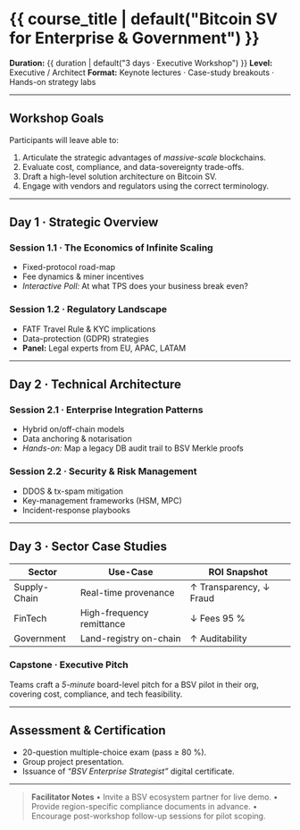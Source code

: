 <!--
Template: **Bitcoin SV for Enterprise & Government**
Targeted at C-level executives, architects, and public-sector decision
makers evaluating large-scale blockchain integration.
-->

# {{ course_title | default("Bitcoin SV for Enterprise & Government") }}

**Duration:** {{ duration | default("3 days · Executive Workshop") }}
**Level:** Executive / Architect
**Format:** Keynote lectures · Case-study breakouts · Hands-on strategy labs

---

## Workshop Goals
Participants will leave able to:

1. Articulate the strategic advantages of *massive-scale* blockchains.
2. Evaluate cost, compliance, and data-sovereignty trade-offs.
3. Draft a high-level solution architecture on Bitcoin SV.
4. Engage with vendors and regulators using the correct terminology.

---

## Day 1 · Strategic Overview
### Session 1.1 · The Economics of Infinite Scaling
- Fixed-protocol road-map
- Fee dynamics & miner incentives
- *Interactive Poll:* At what TPS does your business break even?

### Session 1.2 · Regulatory Landscape
- FATF Travel Rule & KYC implications
- Data-protection (GDPR) strategies
- **Panel:** Legal experts from EU, APAC, LATAM

---

## Day 2 · Technical Architecture
### Session 2.1 · Enterprise Integration Patterns
- Hybrid on/off-chain models
- Data anchoring & notarisation
- *Hands-on:* Map a legacy DB audit trail to BSV Merkle proofs

### Session 2.2 · Security & Risk Management
- DDOS & tx-spam mitigation
- Key-management frameworks (HSM, MPC)
- Incident-response playbooks

---

## Day 3 · Sector Case Studies
| Sector | Use-Case | ROI Snapshot |
|--------|----------|--------------|
| Supply-Chain | Real-time provenance | ↑ Transparency, ↓ Fraud |
| FinTech | High-frequency remittance | ↓ Fees 95 % |
| Government | Land-registry on-chain | ↑ Auditability |

### Capstone · Executive Pitch
Teams craft a *5-minute* board-level pitch for a BSV pilot in their org,
covering cost, compliance, and tech feasibility.

---

## Assessment & Certification
* 20-question multiple-choice exam (pass ≥ 80 %).
* Group project presentation.
* Issuance of *“BSV Enterprise Strategist”* digital certificate.

---

> **Facilitator Notes**
> • Invite a BSV ecosystem partner for live demo.
> • Provide region-specific compliance documents in advance.
> • Encourage post-workshop follow-up sessions for pilot scoping.

